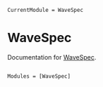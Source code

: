 ```@meta
CurrentModule = WaveSpec
```

# WaveSpec

Documentation for [WaveSpec](https://github.com/shagunTUD/WaveSpec.jl).

```@index
```

```@autodocs
Modules = [WaveSpec]
```
